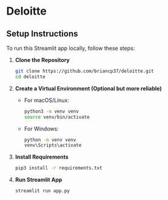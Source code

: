 # Deloitte

## Setup Instructions

To run this Streamlit app locally, follow these steps:

1. **Clone the Repository**
   ```bash
   git clone https://github.com/briancp37/deloitte.git
   cd deloitte
   ```

2. **Create a Virtual Environment (Optional but more reliable)**
   - For macOS/Linux:
     ```bash
     python3 -m venv venv
     source venv/bin/activate
     ```
   - For Windows:
     ```bash
     python -m venv venv
     venv\Scripts\activate
     ```


3. **Install Requirements**
    ```bash
    pip3 install -r requirements.txt
    ```

4. **Run Streamlit App**
    ```bash
    streamlit run app.py
    ```



